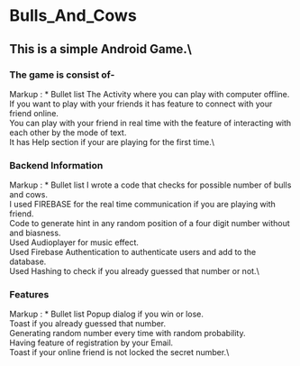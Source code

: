 # Bulls_And_Cows
## This is a simple Android Game.\

### The game is consist of- 
Markup : * Bullet list
         The Activity where you can play with computer offline.\
         If you want to play with your friends it has feature to connect with your friend online.\
         You can play with your friend in real time with the feature of interacting with each other by the mode of text.\
         It has Help section if your are playing for the first time.\
         
### Backend Information
Markup : * Bullet list
         I wrote a code that checks for possible number of bulls and cows.\
         I used FIREBASE for the real time communication if you are playing with friend.\
         Code to generate hint in any random position of a four digit number without and biasness.\
         Used Audioplayer for music effect.\
         Used Firebase Authentication to authenticate users and add to the database.\
         Used Hashing to check if you already guessed that number or not.\
         
### Features
Markup : * Bullet list
          Popup dialog if you win or lose.\
          Toast if you already guessed that number.\
          Generating random number every time with random probability.\
          Having feature of registration by your Email.\
          Toast if your online friend is not locked the secret number.\
          
